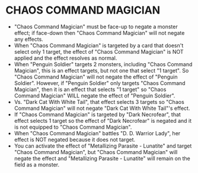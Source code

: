 
# CHAOS COMMAND MAGICIAN

*   "Chaos Command Magician" must be face-up to negate a monster effect; if face-down then "Chaos Command Magician" will not negate any effects.
*   When "Chaos Command Magician" is targeted by a card that doesn't select only 1 target, the effect of "Chaos Command Magician" is NOT applied and the effect resolves as normal.
*   When "Penguin Soldier" targets 2 monsters, including "Chaos Command Magician", this is an effect targets, but not one that select "1 target". So "Chaos Command Magician" will not negate the effect of "Penguin Soldier". However, if "Penguin Soldier" only targets "Chaos Command Magician", then it is an effect that selects "1 target" so "Chaos Command Magician" WILL negate the effect of "Penguin Soldier".
*   Vs. "Dark Cat With White Tail", that effect selects 3 targets so "Chaos Command Magician" will not negate "Dark Cat With White Tail"'s effect.
*   If "Chaos Command Magician" is targeted by "Dark Necrofear", that effect selects 1 target so the effect of "Dark Necrofear" is negated and it is not equipped to "Chaos Command Magician".
*   When "Chaos Command Magician" battles "D. D. Warrior Lady", her effect is NOT negated because it does not target.
*   You can activate the effect of "Metallizing Parasite - Lunatite" and target "Chaos Command Magician", but "Chaos Command Magician" will negate the effect and "Metallizing Parasite - Lunatite" will remain on the field as a monster.

  